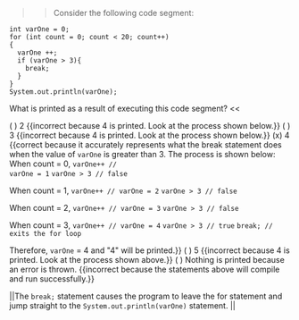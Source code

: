 >>Consider the following code segment:</p>
<pre><code class="java language-java">int varOne = 0;
for (int count = 0; count &lt; 20; count++)
{
  varOne ++;
  if (varOne &gt; 3){
    break;
  }
}
System.out.println(varOne);
</code></pre>
<p>What is printed as a result of executing this code segment? <<

( ) 2 {{incorrect because 4 is printed. Look at the process shown below.}}
( ) 3 {{incorrect because 4 is printed. Look at the process shown below.}}
(x) 4 {{correct because it accurately represents what the break statement does when the value of <code>varOne</code> is greater than 3.
The process is shown below:
When count = 0, 
<code>varOne++ // varOne = 1</code>
<code>varOne &gt; 3 // false</code></p>
<p>When count = 1, 
<code>varOne++ // varOne = 2</code>
<code>varOne &gt; 3 // false</code></p>
<p>When count = 2, 
<code>varOne++ // varOne = 3</code>
<code>varOne &gt; 3 // false</code></p>
<p>When count = 3, 
<code>varOne++ // varOne = 4</code>
<code>varOne &gt; 3 // true</code>
<code>break; // exits the for loop</code></p>
<p>Therefore, <code>varOne</code> = 4 and "4" will be printed.}}
( ) 5 {{incorrect because 4 is printed. Look at the process shown above.}}
( ) Nothing is printed because an error is thrown. {{incorrect because the statements above will compile and run successfully.}}

||The <code>break;</code> statement causes the program to leave the for statement and jump straight to the <code>System.out.println(varOne)</code> statement. ||
